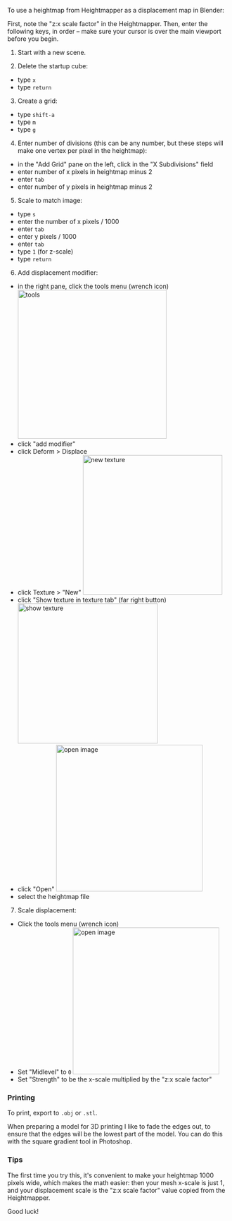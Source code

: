 To use a heightmap from Heightmapper as a displacement map in Blender:

First, note the "z:x scale factor" in the Heightmapper. Then, enter the following keys, in order – make sure your cursor is over the main viewport before you begin.

1. Start with a new scene.

2. Delete the startup cube:
 - type `x`
 - type `return`

3. Create a grid:
 - type `shift-a`
 - type `m`
 - type `g`

4. Enter number of divisions (this can be any number, but these steps will make one vertex per pixel in the heightmap):
 - in the "Add Grid" pane on the left, click in the "X Subdivisions" field
 - enter number of x pixels in heightmap minus 2
 - enter `tab`
 - enter number of y pixels in heightmap minus 2

5. Scale to match image:
 - type `s`
 - enter the number of x pixels / 1000
 - enter `tab`
 - enter y pixels / 1000
 - enter `tab`
 - type `1` (for z-scale)
 - type `return`

6. Add displacement modifier:
 - in the right pane, click the tools menu (wrench icon) <img width="338" alt="tools" src="https://cloud.githubusercontent.com/assets/459970/18403007/5e8dfcee-76b0-11e6-8990-5628e0e58a20.png">
 - click "add modifier"
 - click Deform > Displace
 - click Texture > "New" <img width="317" alt="new texture" src="https://cloud.githubusercontent.com/assets/459970/18403044/95223112-76b0-11e6-96ed-076ae9ae6a1e.png">
 - click "Show texture in texture tab" (far right button) <img width="318" alt="show texture" src="https://cloud.githubusercontent.com/assets/459970/18403092/cf169cf0-76b0-11e6-83b2-5ed3354bda42.png">
 - click "Open" <img width="333" alt="open image" src="https://cloud.githubusercontent.com/assets/459970/18403105/ec1ecd86-76b0-11e6-8898-da727db14219.png">
 - select the heightmap file

7. Scale displacement:
 - Click the tools menu (wrench icon)
 - Set "Midlevel" to `0` <img width="333" alt="open image" src="https://cloud.githubusercontent.com/assets/459970/18403105/ec1ecd86-76b0-11e6-8898-da727db14219.png">
 - Set "Strength" to be the x-scale multiplied by the "z:x scale factor"

### Printing

To print, export to `.obj` or `.stl`.

When preparing a model for 3D printing I like to fade the edges out, to ensure that the edges will be the lowest part of the model. You can do this with the square gradient tool in Photoshop.

### Tips

The first time you try this, it's convenient to make your heightmap 1000 pixels wide, which makes the math easier: then your mesh x-scale is just 1, and your displacement scale is the "z:x scale factor" value copied from the Heightmapper.

Good luck!
